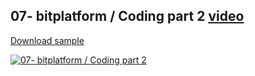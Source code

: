 ## 07- bitplatform / Coding part 2 [video](http://www.youtube.com/watch?v=15ThXB9TSrs)

[Download sample](https://download-directory.github.io/?url=https://github.com/bitfoundation/bitplatform-samples/tree/main/videos/Bit.Tutorial07)

[![07- bitplatform / Coding part 2](http://img.youtube.com/vi/15ThXB9TSrs/sd2.jpg)](http://www.youtube.com/watch?v=15ThXB9TSrs "07- bitplatform / Coding part 2")